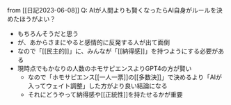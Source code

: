 
from [[日記2023-06-08]]
Q: AIが人間よりも賢くなったらAI自身がルールを決めたほうがよい？
- もちろんそうだと思う
- が、あからさまにやると感情的に反発する人が出て面倒
- なので「[[民主的]]」に、みんなが「[[納得感]]」を持つようにする必要がある
- 現時点でもかなりの人数のホモサピエンスよりGPT4の方が賢い
    - なので「ホモサピエンス[[一人一票]]の[[多数決]]」で決めるより「AIが入ってウェイト調整」した方がより良い結論になる
    - それにどうやって納得感や[[正統性]]を持たせるかが重要

